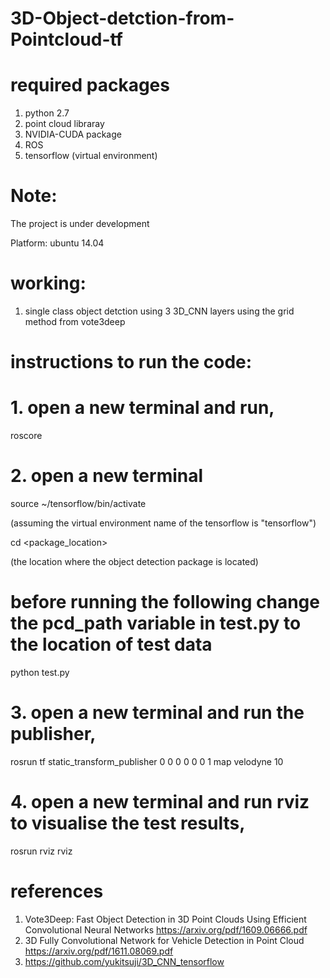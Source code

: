 # 3D-Object-detction-from-Pointcloud-tf

# required packages
1. python 2.7
2. point cloud libraray
3. NVIDIA-CUDA package
4. ROS
5. tensorflow (virtual environment)


# Note:
The project is under development

Platform: ubuntu 14.04


# working:
1. single class object detction using 3 3D_CNN layers using the grid method from vote3deep


# instructions to run the code:
# 1. open a new terminal and run,
roscore
# 2. open a new terminal
source ~/tensorflow/bin/activate

(assuming the virtual environment name of the tensorflow is "tensorflow")

cd <package_location>

(the location where the object detection package is located)
# before running the following change the pcd_path variable in test.py to the location of test data
python test.py

# 3. open a new terminal and run the publisher,
rosrun tf static_transform_publisher 0 0 0 0 0 0 1 map velodyne 10
# 4. open a new terminal and run rviz to visualise the test results,
rosrun rviz rviz

# references 
1. Vote3Deep:  Fast  Object  Detection  in  3D  Point  Clouds  Using  Efficient
Convolutional  Neural  Networks  https://arxiv.org/pdf/1609.06666.pdf
2. 3D  Fully  Convolutional  Network  for  Vehicle  Detection  in  Point  Cloud https://arxiv.org/pdf/1611.08069.pdf
3. https://github.com/yukitsuji/3D_CNN_tensorflow
